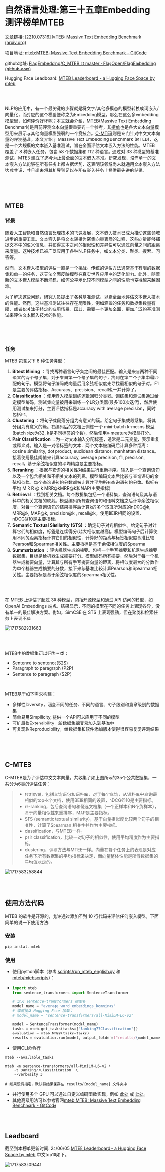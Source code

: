 # 自然语言处理:第三十五章Embedding 测评榜单MTEB

文章链接: [[2210.07316] MTEB: Massive Text Embedding Benchmark (arxiv.org)](https://arxiv.org/abs/2210.07316)

项目地址: [mteb:MTEB: Massive Text Embedding Benchmark - GitCode](https://gitcode.com/embeddings-benchmark/mteb/overview?utm_source=csdn_github_accelerator&isLogin=1) 

github地址: [FlagEmbedding/C_MTEB at master · FlagOpen/FlagEmbedding (github.com)](https://github.com/FlagOpen/FlagEmbedding/tree/master/C_MTEB)

Hugging Face Leadboard: [MTEB Leaderboard - a Hugging Face Space by mteb](https://huggingface.co/spaces/mteb/leaderboard)

<br />

<br />

NLP的应用中，有一个最关键的步骤就是将文字/其他多模态的模型转换成词嵌入/向量化，而对应的这个模型便称之为Embedding模型。那么在这么多embedding模型里，如何评价好坏呢？本文就会介绍，[MTEB](https://github.com/embeddings-benchmark/mteb)(Massive Text Embedding Benchmark)是目前评测文本向量很重要的一个参考，其[榜单](https://huggingface.co/spaces/mteb/leaderboard)也是各大文本向量模型用来展示与其他向量模型强弱的一个竞技台。[C-MTEB](https://github.com/FlagOpen/FlagEmbedding/tree/master/C_MTEB)则是专门针对中文文本向量的评测基准。本文介绍了 Massive Text Embedding Benchmark (MTEB)，这是一个大规模的文本嵌入基准测试，旨在全面评估文本嵌入方法的性能。MTEB 覆盖了 8 种嵌入任务，包含 58 个数据集和 112 种语言。通过对 33 种模型的基准测试，MTEB 建立了迄今为止最全面的文本嵌入基准。研究发现，没有单一的文本嵌入方法能够在所有任务上都占据优势，这表明该领域尚未就通用文本嵌入方法达成共识，并且尚未将其扩展到足以在所有嵌入任务上提供最先进的结果。

<br />

<br />

<br />

## MTEB

### 背景

随着人工智能和自然语言处理技术的飞速发展，文本嵌入技术已成为推动这些领域进步的重要工具。文本嵌入是将文本转换为密集向量表示的过程，这些向量能够捕捉文本中的语义信息，并使得文本之间的相似性和差异性可以通过向量之间的距离来度量。这种技术已被广泛应用于各种NLP任务中，如文本分类、聚类、搜索、问答等。

然而，文本嵌入模型的评估一直是一个挑战。传统的评估方法通常基于有限的数据集和单一的任务，这无法全面反映模型在真实世界应用中的泛化能力。此外，随着新的文本嵌入模型不断涌现，如何公平地比较不同模型之间的性能也变得越来越困难。

为了解决这些问题，研究人员提出了各种基准测试，以更全面地评估文本嵌入技术的性能。然而，这些基准测试往往存在局限性，例如涵盖的任务和数据集数量有限，或者仅关注于特定的应用场景。因此，需要一个更加全面、更加广泛的基准测试来评估文本嵌入技术的性能。


<br />


<br />


<br />


### 任务

MTEB 包含以下 8 种任务类型：

1. **Bitext Mining** ：寻找两种语言句子集之间的最佳匹配。输入是来自两种不同语言的两个句子集，对于来自第一个句子集的句子，找到在第二个子集中最匹配的句子。模型将句子编码成向量后用余弦相似度来寻找最相似的句子对。F1是主要的评估指标、Accuracy、precision、recall也一并计算了。
2. **Classification** ：使用嵌入模型训练逻辑回归分类器。训练集和测试集通过给定模型编码，测试集向量被用来训练一个LR分类器(最多100次迭代)，然后使用测试集来打分，主要评估指标是accuracy with average precision，同时包括F1。
3. **Clustering** ：将句子或段落分组为有意义的簇。给定句子集或段落集，将其分组为有意义的簇。在编码后的文档上训练一个 mini-batch k-means 模型(batch size为32, k是不同标签的个数)，然后使用v-meature为模型打分。
4. **Pair Classification** ：为一对文本输入分配标签，通常是二元变量，表示重复或释义对。输入是一对带标签的文本，两个文本被编码后计算多种距离：cosine similarity, dot product, euclidean distance, manhattan distance。接着使用最佳阈值来计算accuracy, average precision, f1, precision, recall。基于余弦相似度的平均精度是主要指标。
5. **Reranking** ：根据与查询的相关性对结果进行重新排序。输入是一个查询语句以及一个包含相关和不相关文本的列表。模型编码文本后比较与查询语句的余弦相似性。每个查询语句的分数都被计算并平均所有查询语句的分数。指标有平均 M R R @ k MRR@kMRR@k和MAP(主要指标)
6. **Retrieval** ：找到相关文档。每个数据集包括一个语料集，查询语句及其与语料中的相关文档的映射。模型编码所有查询语句和语料文档之后计算余弦相似度，对每一个查询语句的结果排序后计算k的多个取值所对应的nDCG@k, MRR@k, MAP@k, precision@k , recall@k。使用BEIR相同的设置，nDCG@10是主要指标。
7. **Semantic Textual Similarity (STS)** ：确定句子对的相似性。给定句子对计算它们的相似度，标签是连续得分(越大相似度越高)。模型编码句子后计算使用不同的距离指标计算它们的相似性，计算好的距离与标签相似度基准比较Pearson和Spearman相关性。主要指标是基于余弦相似度的Spearma
8. **Summarization** ：评估机器生成的摘要。包括一个手写摘要和机器生成摘要数据集，目标是给机器生成摘要打分。模型编码所有摘要，然后对于每一个机器生成摘要向量，计算其与所有手写摘要向量的距离，将相似度最大的分数作为单个机器生成摘要的分数，接下来与基准比较计算Pearson和Spearman相关性。主要指标是基于余弦相似度的Spearman相关性。




<br />


<br />



在 MTEB 上评估了超过 30 种模型，包括开源模型和通过 API 访问的模型，如 OpenAI Embeddings 端点。结果显示，不同的模型在不同的任务上表现各异，没有单一的最佳解决方案。例如，SimCSE 在 STS 上表现强劲，但在聚类和检索任务上表现不佳


![1717582931663](image/35_MTEB/1717582931663.png)





<br />


<br />


MTEB中的数据集可以归为三类：

* Sentence to sentence(S2S)
* Paragraph to paragraph (P2P)
* Sentence to paragraph (S2P）

<br />


MTEB基于如下需求构建：

- 多样性Diversity，涵盖不同的任务、不同的语言、句子级别和篇章级别的数据集
- 简单易用Simpilicity, 提供一个API可以应用于不同的模型
- 可扩展性Extensibility，新数据集很容易加入到基准中
- 可复现性Reproducibility，给数据集和软件添加版本使得很容易复现评测结果

<br />


<br />


<br />


## C-MTEB

C-MTEB是为了评估中文文本向量，共收集了如上图所示的35个公共数据集，一共分为6类的评估任务：

> - retrieval，包括查询语句和语料库，对于每个查询，从语料库中查询最相似的top-k个文档，使用BEIR相同的设置，nDCG@10是主要指标。
> - re-ranking，包括查询语句和候选文档集（一个正样本和N个负样本），基于向量相似性来重排序，MAP是主要指标。
> - STS (semantic textual similarity)，基于向量相似度比较两个句子的相关性，计算了Spearman 相关性并作为主要指标。
> - classification，与MTEB一样。
> - pair classification，比较一对句子的相似性，使用平均精度作为主要指标。
> - clustering，评测方法与MTEB一样。向量在每个任务上的表现是对应任务下所有数据集的平均指标来决定，而向量整体性能是所有数据集的平均值决定的。


![1717583258844](image/35_MTEB/1717583258844.png)

<br />


<br />


## 使用方法代码

MTEB 的软件是开源的，允许通过添加不到 10 行代码来评估任何嵌入模型。下面简单的说一下使用方法: 

### 安装

`pip install mteb`

### 使用

- 使用python脚本（参考 [scripts/run_mteb_english.py](https://gitcode.com/embeddings-benchmark/mteb/blob/main/scripts/run_mteb_english.py) 和 [mteb/mtebscripts](https://gitcode.com/embeddings-benchmark/mtebscripts)）：
- ```python
  import mteb
  from sentence_transformers import SentenceTransformer

  # 定义 sentence-transformers 模型名
  model_name = "average_word_embeddings_komninos"
  # 或直接从 Hugging Face 加载：
  # model_name = "sentence-transformers/all-MiniLM-L6-v2"

  model = SentenceTransformer(model_name)
  tasks = mteb.get_tasks(tasks=["Banking77Classification"])
  evaluation = mteb.MTEB(tasks=tasks)
  results = evaluation.run(model, output_folder=f"results/{model_name}")
  ```
- 使用CLI命令行

```
mteb --available_tasks

mteb -m sentence-transformers/all-MiniLM-L6-v2 \
    -t Banking77Classification  \
    --verbosity 3

# 如果没有指定，默认将结果保存在 results/{model_name} 文件夹中
```

* 并行使用多个 GPU 可以通过自定义编码函数实现，例如 [此处](https://github.com/microsoft/unilm/blob/b60c741f746877293bb85eed6806736fc8fa0ffd/e5/mteb_eval.py#L60) 或 [此处](https://github.com/ContextualAI/gritlm/blob/09d8630f0c95ac6a456354bcb6f964d7b9b6a609/gritlm/gritlm.py#L75)。
* 其他高级用法可以参考官网[mteb:MTEB: Massive Text Embedding Benchmark - GitCode](https://gitcode.com/embeddings-benchmark/mteb/overview?utm_source=csdn_github_accelerator&isLogin=1)


<br />


<br />



## Leadboard

截至到本榜单更新时间: 24/06/05,[MTEB Leaderboard - a Hugging Face Space by mteb](https://huggingface.co/spaces/mteb/leaderboard) 中文top10如下。

![1717583509441](image/35_MTEB/1717583509441.png)


<br />


<br />
